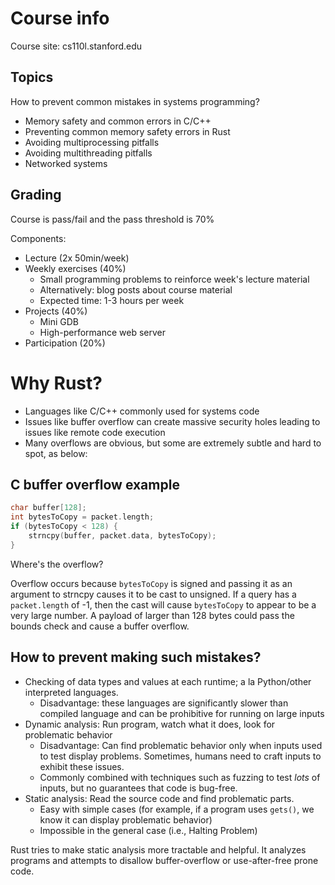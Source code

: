 # Course info
Course site: cs110l.stanford.edu

## Topics
How to prevent common mistakes in systems programming?
* Memory safety and common errors in C/C++
* Preventing common memory safety errors in Rust
* Avoiding multiprocessing pitfalls
* Avoiding multithreading pitfalls
* Networked systems

## Grading
Course is pass/fail and the pass threshold is 70%

Components:
* Lecture (2x 50min/week)
* Weekly exercises (40%)
    - Small programming problems to reinforce week's lecture material
    - Alternatively: blog posts about course material
    - Expected time: 1-3 hours per week
* Projects (40%)
    - Mini GDB
    - High-performance web server
* Participation (20%)

# Why Rust?
* Languages like C/C++ commonly used for systems code
* Issues like buffer overflow can create massive security holes leading to issues like remote code execution
* Many overflows are obvious, but some are extremely subtle and hard to spot, as below:

## C buffer overflow example
```C
char buffer[128];
int bytesToCopy = packet.length;
if (bytesToCopy < 128) {
    strncpy(buffer, packet.data, bytesToCopy);
}
```

Where's the overflow? 

Overflow occurs because `bytesToCopy` is signed and passing it as an argument to strncpy causes it to be cast to unsigned. If a query has a `packet.length` of -1, then the cast will cause `bytesToCopy` to appear to be a very large number. A payload of larger than 128 bytes could pass the bounds check and cause a buffer overflow.

## How to prevent making such mistakes?
* Checking of data types and values at each runtime; a la Python/other interpreted languages. 
    - Disadvantage: these languages are significantly slower than compiled language and can be prohibitive for running on large inputs
* Dynamic analysis: Run program, watch what it does, look for problematic behavior
    - Disadvantage: Can find problematic behavior only when inputs used to test display problems. Sometimes, humans need to craft inputs to exhibit these issues.
    - Commonly combined with techniques such as fuzzing to test *lots* of inputs, but no guarantees that code is bug-free.
* Static analysis: Read the source code and find problematic parts. 
    - Easy with simple cases (for example, if a program uses `gets()`, we know it can display problematic behavior)
    - Impossible in the general case (i.e., Halting Problem)

Rust tries to make static analysis more tractable and helpful. It analyzes programs and attempts to disallow buffer-overflow or use-after-free prone code.